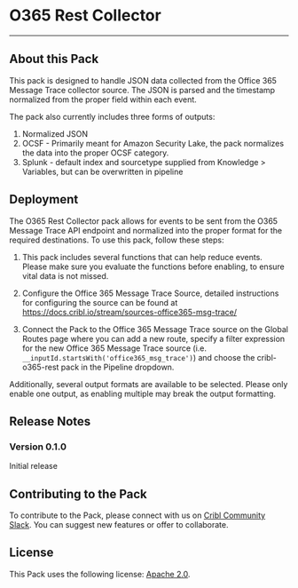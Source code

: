 # O365 Rest Collector
----

## About this Pack

This pack is designed to handle JSON data collected from the Office 365 Message Trace collector source. The JSON is parsed and the timestamp normalized from the proper field within each event. 

The pack also currently includes three forms of outputs:

1. Normalized JSON
2. OCSF - Primarily meant for Amazon Security Lake, the pack normalizes the data into the proper OCSF category.
3. Splunk - default index and sourcetype supplied from Knowledge > Variables, but can be overwritten in pipeline


## Deployment

The O365 Rest Collector pack allows for events to be sent from the O365 Message Trace API endpoint and normalized into the proper format for the required destinations. To use this pack, follow these steps:

1. This pack includes several functions that can help reduce events. Please make sure you evaluate the functions before enabling, to ensure vital data is not missed. 

2. Configure the Office 365 Message Trace Source, detailed instructions for configuring the source can be found at https://docs.cribl.io/stream/sources-office365-msg-trace/

3. Connect the Pack to the Office 365 Message Trace source on the Global Routes page where you can add a new route, specify a filter expression for the new Office 365 Message Trace source (i.e. `__inputId.startsWith('office365_msg_trace')`) and choose the cribl-o365-rest pack in the Pipeline dropdown.

Additionally, several output formats are available to be selected. Please only enable one output, as enabling multiple may break the output formatting.

## Release Notes

### Version 0.1.0
Initial release

## Contributing to the Pack

To contribute to the Pack, please connect with us on [Cribl Community Slack](https://cribl-community.slack.com/). You can suggest new features or offer to collaborate.

## License
This Pack uses the following license: [Apache 2.0](https://github.com/criblio/appscope/blob/master/LICENSE).